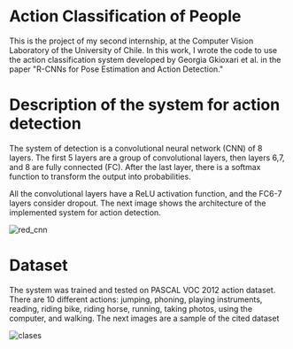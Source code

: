 # Action Classification of People

This is the project of my second internship, at the Computer Vision Laboratory of the University of Chile. In this work, I wrote the code to use the action classification system developed by Georgia Gkioxari et al. in the paper "R-CNNs for Pose Estimation and Action Detection."

# Description of the system for action detection 

The system of detection is a convolutional neural network (CNN) of 8 layers. The first 5 layers are a group of convolutional layers, then layers 6,7, and 8 are fully connected (FC). After the last layer, there is a softmax function to transform the output into probabilities. 

All the convolutional layers have a ReLU activation function, and the FC6-7 layers consider dropout. The next image shows the architecture of the implemented system for action detection.

![red_cnn](https://user-images.githubusercontent.com/19544865/71310342-da9c7a80-23f1-11ea-809f-84f2370b4787.png)


# Dataset
The system was trained and tested on  PASCAL VOC 2012 action dataset. There are 10 different actions: jumping, phoning, playing instruments, reading, riding bike, riding horse, running, taking photos, using the computer, and walking. The next images are a sample of the cited dataset

![clases](https://user-images.githubusercontent.com/19544865/71310242-8ba21580-23f0-11ea-97d8-df4b23d3316f.png)
